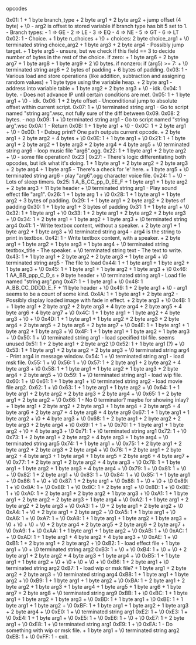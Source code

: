 opcodes

0x01: 1 
     + 1 byte branch_type
     + 2 byte arg1
     + 2 byte arg2
     + jump offset (4 byte)
     + \0                                           - arg2 is offset to stored variable if branch type has bit 5 set to 1.
    - Branch types:
      - 1 => GE
      - 2 => LE
      - 3 => EQ
      - 4 => NE
      - 5 => GT
      - 6 => LT
0x02: 1                                             - Choice.
    + 1 byte n_choices
    + \0
    + choices:
          2 byte choice_arg1
        + \0 terminated string choice_arg2
        + 1 byte arg3
        + 2 byte arg4                               - Possibly jump target.
        + 1 byte arg5                               - unsure, but we check if this field == 3 to decide number of bytes in the rest of the choice.
        if zero:
          + 1 byte arg6
          + 2 byte arg7
          + 1 byte arg8
          + 1 byte arg9
          + 2 \0 bytes.
        if nonzero:
          if (arg5) >= 7:
            + \0 terminated string arg6
            + 2 bytes of padding
          + 6 bytes of padding.
0x03: 1                                             - Various load and store operations (like addition, subtraction and assigning random values)
     + 1 byte type                                  using the variable heap.
     + 2 byte arg1                                  - address into variable table
     + 1 byte arg2
     + 2 byte arg3
     + \0                                           - idk.
0x04: 1 byte.                                       - Does not advance IP until certain conditions are met.
0x05: 1
    + 1 byte arg1
    + \0                                            - idk.
0x06: 1 
    + 2 byte offset                                 - Unconditional jump to absolute offset within current script.
0x07: 1 
    + \0 terminated string arg1                     - Go to script named "string arg".wsc, not fully sure of the diff between 0x09.
0x08: 2 bytes.                                      - nop
0x09: 1 
    + \0 terminated string arg1                     - Go to script named "string arg".wsc
0x0A: 1                                             - Return
0x0B: 1 
    + 1 byte arg1
    + \0                                            - 
0x0C: 1 
    + 2 byte arg1
    + \0                                            -
0x0D: 1                                             - Debug print? One path outputs current opcode.
    + 2 byte arg1
    + 2 byte arg2
    + 4 bytes
    + \0
0x0E: 1
    + 1 byte arg1
    + \0
0x21: 1 
    + 1 byte arg1
    + 2 byte arg2
    + 1 byte arg3
    + 2 byte arg4
    + 4 byte arg5
    + \0 terminated string arg6                     - loop music file "arg6".ogg. 
0x22: 1
    + 1 byte arg1
    + 2 byte arg2
    + \0                                            - some file operation?
0x23 | 0x27:                                        - There's logic differentiating both opcodes, but idk what it's doing.
      1
    + 1 byte arg1
    + 2 byte arg2
    + 2 byte arg3
    + 2 byte arg4
    + 1 byte arg5                                   - There's a check for 'e' here.
    + 1 byte arg5
    + \0 terminated string arg6                     - play "arg6".ogg character voice file.
0x24: 1 
    + \0                                        - Lots of sleep timers.
0x25: 1 A_B_CC_pp_D_EE_F
    + 1 byte arg1
    + 1 byte arg2
    + 2 byte arg3
    + 11 byte header
    + \0 terminated string arg1                     - Play sound effect file "arg1".
0x26: 1
    + 1 byte arg 1
    + \0
0x28: 1
    + 1 byte arg1
    + 1 byte arg2
    + 3 bytes of padding.
0x29: 1
    + 1 byte arg1
    + 2 byte arg2
    + 2 bytes of padding
0x30: 1
    + 1 byte arg1
    + 3 bytes of padding
0x31: 1
    + 1 byte arg1
    + \0
0x32: 1
    + 1 byte arg1
    + \0
0x33: 1
    + 2 byte arg1
    + 2 byte arg2
    + 2 byte arg3
    + \0
0x34: 1
    + 2 byte arg1
    + 1 byte arg2
    + 1 byte arg3
    + \0 terminated string arg4
0x41: 1                                             - Write textbox content, without a speaker.
    + 2 byte arg1
    + 1 byte arg2
    + 1 byte arg3
    + \0 terminated string arg4                     - arg4 is the string to print in textbox.
0x42: 1                                             - Write textbox content, with a speaker.
    + 2 byte arg1
    + 1 byte arg2
    + 1 byte arg3
    + 1 byte arg4
    + \0 terminated string textbox_title            - The speaker.
    + \0 terminated string text                     - The text to write.
0x43: 1
    + 1 byte arg1
    + 2 byte arg2
    + 2 byte arg3
    + 1 byte arg4
    + \0 terminated string arg5                     - The file to load
0x44: 1
    + 1 byte arg1
    + 1 byte arg2
    + 1 byte arg3
    + \0
0x45: 1
    + 1 byte arg1
    + 1 byte arg2
    + 1 byte arg3
    + \0
0x46: 1 AA_BB_ppp_C_D_s
    + 9 byte header
    + \0 terminated string arg1                     - Load file named "string arg".png
0x47: 1
    + 1 byte arg1
    + \0
0x48: 1 A_BB_CC_DDDD_E_F
    + 11 byte header
    + \0
0x49: 1 + 2 byte arg1 + \0                          - arg1 seems to be a count of some kind.
0x4A: 1
    + 1 byte arg1
    + 2 byte arg2                                   - Possibly display loaded image with fade in effect.
    + 2 byte arg3
    + \0
0x4B: 1
    + 1 byte arg1
    + 2 byte arg2
    + 2 byte arg3
    + 4 byte arg4
    + 2 byte arg5
    + 4 byte arg6
    + 4 byte arg7
    + \0
0x4C: 1
    + 1 byte arg1
    + 1 byte arg2
    + 4 byte arg3
    + \0
    + \0
0x4D: 1
    + 1 byte arg1
    + 1 byte arg2
    + 2 byte arg3
    + 2 byte arg4
    + 2 byte arg5
    + 2 byte arg6
    + 2 byte arg7
    + \0
0x4E: 1
    + 1 byte arg1
    + 1 byte arg2
    + 1 byte arg3
    + \0
0x4F: 1
    + 1 byte arg1
    + 1 byte arg2
    + 1 byte arg3
    + \0
0x50: 1
    + \0 terminated string arg1                     - load specified tbl file. seems unused
0x51: 1
    + 2 byte arg1
    + 2 byte arg2
    \0
0x52: 1
    + 1 byte arg1 (?)
    + \0
0x53: 1
    + 1 byte arg1
    + 2 byte arg2
    + 2 byte arg3
    + \0 terminated string arg4                     - Print arg4 in message window.
0x54: 1
    + \0 terminated string arg1                     - load msk file.
0x55: 1
    + \0
0x56: 1
    + \0
0x57: 1
    + 2 byte arg1
    + 2 byte arg2
    + 4 byte arg3
    + \0
0x58: 1
    + 1 byte arg1
    + 1 byte arg2
    + 1 byte arg3
    + 2 byte arg4
    + 2 byte arg5
    + \0
0x59: 1
    + \0 terminated string arg1                     - load wip file.
0x60: 1
    + \0
0x61: 1
    + 1 byte arg1
    + \0 terminated string arg2                     - load movie file arg2.
0x62: 1
    + \0
0x63: 1
    + 1 byte arg1
    + 1 byte arg2
    + \0
0x64: 1
    + 1 byte arg1
    + 2 byte arg2
    + 2 byte arg3
    + 2 byte arg4
    + \0
0x65: 1
    + 2 byte arg1
    + 2 byte arg2
    + \0
0x66: 1                                             - No 0 terminator? maybe for showing inlay?
    + 1 byte arg1
    + 2 byte arg2
    + 2 byte arg3
    + 1 byte arg4
    + 2 byte arg5
    + 4 byte arg6
    + 2 byte arg7
    + 4 byte arg8
    + 4 byte arg9
0x67: 1
    + 1 byte arg1
    + 1 byte arg2
    + \0
    + 4 byte arg3
    + \0
0x68: 1
    + 2 byte arg1
    + 2 byte arg2
    + 2 byte arg3
    + 2 byte arg4
    + \0
0x69: 1
    + 1
    + \0
0x70: 1
    + 1 byte arg1
    + 1 byte arg2
    + \0
    + 4 byte arg3
    + \0
0x71: 1
    + \0 terminated string arg1
0x72: 1
    + \0
0x73: 1
    + 2 byte arg1
    + 2 byte arg2
    + 4 byte arg3
    + 1 byte arg4
    + \0 terminated string arg5
0x74: 1
    + 1 byte arg1
    + \0
0x75: 1
    + 2 byte arg1
    + 2 byte arg2
    + 2 byte arg3
    + 2 byte arg4
    + \0
0x76: 1
    + 2 byte arg1
    + 2 byte arg2
    + 4 byte arg3
    + 1 byte arg4
    + 1 byte arg5
    + 2 byte arg6
    + 4 byte arg7
    + \0
0x77: 1
    + 2 byte arg1
    + 2 byte arg2
    + 4 byte arg3
    + \0
0x78: 1
    + 1 byte arg1
    + 1 byte arg2
    + 1 byte arg3
    + 4 byte arg4
    + \0
0x79: 1
    + \0
0x81: 1
    + \0
    + \0
0x82: 1 
    + 2 byte arg1
    + \0
0x83: 1
    + \0
0x84: 1
    + \0
0x85: 1
    + 1 byte arg1
    + \0
0x86: 1
    + \0
    + \0
0x87: 1
    + 2 byte arg1
    + \0
0x88: 1
    + \0
    + \0
    + \0
0x89: 1
    + \0
0x8A: 1
    + \0
0x8B: 1
    + \0
0x8C: 1
    + 2 byte arg1
    + \0
0x8D: 1
    + \0
0x8E: 1
    + \0
0xA0: 1
    + 2 byte arg1
    + 2 byte arg2
    + 1 byte arg3
    + \0
0xA1: 1
    + 1 byte arg1
    + 2 byte arg2
    + 2 byte arg3
    + 1 byte arg4
    + \0
0xA2: 1
    + 1 byte arg1
    + 2 byte arg2
    + 2 byte arg3
    + \0
0xA3: 1
    + \0
    + 2 byte arg1
    + 2 byte arg2
    + \0
0xA4: 1
    + \0
    + 2 byte arg1
    + 2 byte arg2
    + \0
0xA5: 1
    + 1 byte arg1
    + \0
0xA6: 1
    + \0
0xA7: 1
    + \0
0xA8: 1
    + 1 byte arg1
    + 1 byte arg2
    + 1 byte arg3
    + \0
    + \0
    + \0
    + \0
    + 2 byte arg4
    + 2 byte arg5
    + 2 byte arg6
    + 2 byte arg7
    + \0
0xA9: 1
    + \0
0xAA: 1
    + 1 byte arg1
    + 1 byte arg2
    + \0
0xAB: 1
    + \0
0xAC: 1
    + \0
0xAD: 1
    + 1 byte arg1
    + 4 byte arg2
    + 4 byte arg3
    + \0
0xAE: 1
    + \0
0xB1: 1
    + 2 byte arg1
    + 2 byte arg2
    + \0
0xB2: 1                                             - load effect file
    + 1 byte arg1
    + \0
    + \0 terminated string arg2
0xB3: 1
    + \0
    + \0
0xB4: 1
    + \0
    + \0
    + 2 byte arg1
    + 2 byte arg2
    + 4 byte arg3
    + 1 byte arg4
    + \0
0xB5: 1
    + 1 byte arg1
    + 1 byte arg2
    + \0
    + \0
    + \0
    + \0
    + \0
0xB6: 1
    + 2 byte arg1
    + \0 terminated string arg2
0xB7: 1                                             - load wip or msk file?
    + 1 byte arg1
    + 2 byte arg2
    + 2 byte arg3
    + \0 terminated string arg4
0xB8: 1
    + 1 byte arg1
    + 1 byte arg2
    + \0
0xB9: 1
    + 1 byte arg1
    + 1 byte arg2
    + \0
0xBA: 1
    + 2 byte arg1
    + 2 byte arg2
    + 1 byte arg3
    + 1 byte arg4
    + 1 byte arg5
    + 1 byte arg6
    + 1 byte arg7
    + 2 byte arg8
    + \0 terminated string arg9
0xBB: 1
    + \0
0xBC: 1
    + 1 byte arg1
    + 1 byte arg2
    + 1 byte arg3
    + \0
0xBD: 1
    + 1 byte arg1
    + \0
0xBE: 1
    + 1 byte arg1
    + 1 byte arg2
    + \0
0xBF: 1
    + 1 byte arg1
    + 1 byte arg2
    + 1 byte arg3
    + 2 byte arg4
    + \0
0xE0: 1
    + \0 terminated string arg1
0xE2: 1
    + \0
0xE3: 1
    + \0
0xE4: 1 
    + 1 byte arg1 
    + \0
0xE5: 1
    + \0
0xE6: 1
    + \0
    + \0
0xE7: 1
    + 2 byte arg1
    + \0
0xE8: 1
    + \0 terminated string arg1
0xE9: 1
    + \0
0xEA: 1                                             - Do something with wip or msk file.
    + 1 byte arg1
    + \0 terminated string arg2
0xEB: 1
    + \0
0xFF: 1                                             - exit.